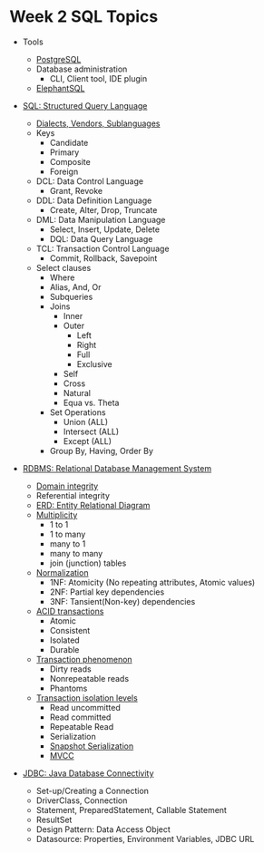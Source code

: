 # Week 2 SQL Topics

- Tools
  - [PostgreSQL](https://www.postgresql.org/)
  - Database administration
    - CLI, Client tool, IDE plugin
  - [ElephantSQL](https://www.elephantsql.com/docs/index.html)

- [SQL: Structured Query Language](https://www.postgresqltutorial.com/)
  - [Dialects, Vendors, Sublanguages](https://www.tutorialspoint.com/sql/sql-overview.htm)
  - Keys
    - Candidate
    - Primary
    - Composite
    - Foreign
  - DCL: Data Control Language
    - Grant, Revoke
  - DDL: Data Definition Language
    - Create, Alter, Drop, Truncate
  - DML: Data Manipulation Language
    - Select, Insert, Update, Delete
    - DQL: Data Query Language
  - TCL: Transaction Control Language
    - Commit, Rollback, Savepoint
  - Select clauses
    - Where
    - Alias, And, Or
    - Subqueries
    - Joins
      - Inner
      - Outer
        - Left
        - Right
        - Full
        - Exclusive
      - Self
      - Cross
      - Natural
      - Equa vs. Theta
    - Set Operations
      - Union (ALL)
      - Intersect (ALL)
      - Except (ALL)
    - Group By, Having, Order By

- [RDBMS: Relational Database Management System](https://www.javatpoint.com/what-is-rdbms)

  - [Domain integrity](https://www.itprotoday.com/sql-server/sql-design-four-integrities)
  - Referential integrity
  - [ERD: Entity Relational Diagram](https://www.lucidchart.com/pages/er-diagrams)
  - [Multiplicity](https://docs.oracle.com/cd/E19879-01/819-3669/bnbqh/index.html)
    - 1 to 1
    - 1 to many
    - many to 1
    - many to many
    - join (junction) tables
  - [Normalization](https://www.essentialsql.com/get-ready-to-learn-sql-database-normalization-explained-in-simple-english)
    - 1NF: Atomicity (No repeating attributes, Atomic values)
    - 2NF: Partial key dependencies
    - 3NF: Tansient(Non-key) dependencies
  - [ACID transactions](https://www.ibm.com/support/knowledgecenter/SSGMCP_5.4.0/product-overview/acid.html)
    - Atomic
    - Consistent
    - Isolated
    - Durable
  - [Transaction phenomenon](https://www.postgresql.org/docs/9.5/transaction-iso.html)
    - Dirty reads
    - Nonrepeatable reads
    - Phantoms
  - [Transaction isolation levels](https://blogs.oracle.com/oraclemagazine/on-transaction-isolation-levels)
    - Read uncommitted
    - Read committed
    - Repeatable Read
    - Serialization
    - [Snapshot Serialization](https://drkp.net/papers/ssi-vldb12.pdf)
    - [MVCC](https://medium.com/@yehohanan7/mvcc-9d6f67e6d3de)

- [JDBC: Java Database Connectivity](https://docs.oracle.com/javase/tutorial/jdbc/basics/index.html)
  - Set-up/Creating a Connection
  - DriverClass, Connection
  - Statement, PreparedStatement, Callable Statement
  - ResultSet
  - Design Pattern: Data Access Object
  - Datasource: Properties, Environment Variables, JDBC URL

